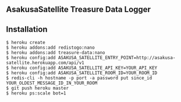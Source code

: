 AsakusaSatellite Treasure Data Logger
-----------------------------------------

## Installation

    $ heroku create
    $ heroku addons:add redistogo:nano
    $ heroku addons:add treasure-data:nano
    $ heroku config:add ASAKUSA_SATELLITE_ENTRY_POINT=http://asakusa-satellite.herokuapp.com/api/v1
    $ heroku config:add ASAKUSA_SATELLITE_API_KEY=YOUR_API_KEY
    $ heroku config:add ASAKUSA_SATELLITE_ROOM_ID=YOUR_ROOM_ID
    $ redis-cli -h hostname -p port -a password put since_id YOUR_OLDEST_MESSAGE_ID_IN_YOUR_ROOM
    $ git push heroku master
    $ heroku ps:scale bot=1

